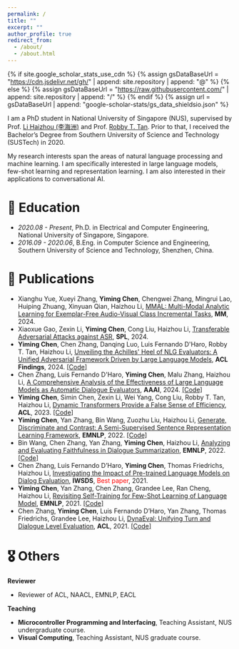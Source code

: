 ```yaml
---
permalink: /
title: ""
excerpt: ""
author_profile: true
redirect_from: 
  - /about/
  - /about.html
---
```


{% if site.google_scholar_stats_use_cdn %}
{% assign gsDataBaseUrl = "https://cdn.jsdelivr.net/gh/" | append: site.repository | append: "@" %}
{% else %}
{% assign gsDataBaseUrl = "https://raw.githubusercontent.com/" | append: site.repository | append: "/" %}
{% endif %}
{% assign url = gsDataBaseUrl | append: "google-scholar-stats/gs_data_shieldsio.json" %}

<span class='anchor' id='about-me'></span>

I am a PhD student in National University of Singapore (NUS), supervised by Prof. [Li Haizhou (李海洲)](https://colips.org/~eleliha/) and Prof. [Robby T. Tan](https://tanrobby.github.io/). Prior to that, I received the Bachelor’s Degree from Southern University of Science and Technology (SUSTech) in 2020.

My research interests span the areas of natural language processing and machine learning. I am specifically interested in large language models, few-shot learning and representation learning. I am also interested in their applications to conversational AI.

<!-- Lorem ipsum dolor sit amet, consectetur adipiscing elit. Vivamus ornare aliquet ipsum, ac tempus justo dapibus sit amet. Suspendisse condimentum, libero vel tempus mattis, risus risus vulputate libero, elementum fermentum mi neque vel nisl. Maecenas facilisis maximus dignissim. Curabitur mattis vulputate dui, tincidunt varius libero luctus eu. Mauris mauris nulla, scelerisque eget massa id, tincidunt congue felis. Sed convallis tempor ipsum rhoncus viverra. Pellentesque nulla orci, accumsan volutpat fringilla vitae, maximus sit amet tortor. Aliquam ultricies odio ut volutpat scelerisque. Donec nisl nisl, porttitor vitae pharetra quis, fringilla sed mi. Fusce pretium dolor ut aliquam consequat. Cras volutpat, tellus accumsan mattis molestie, nisl lacus tempus massa, nec malesuada tortor leo vel quam. Aliquam vel ex consectetur, vehicula leo nec, efficitur eros. Donec convallis non urna quis feugiat. -->

<!-- My research interest includes neural machine translation and computer vision. I have published more than 100 papers at the top international AI conferences with total <a href='https://scholar.google.com/citations?user=DhtAFkwAAAAJ'>google scholar citations <strong><span id='total_cit'>260000+</span></strong></a> (You can also use google scholar badge <a href='https://scholar.google.com/citations?user=DhtAFkwAAAAJ'><img src="https://img.shields.io/endpoint?url={{ url | url_encode }}&logo=Google%20Scholar&labelColor=f6f6f6&color=9cf&style=flat&label=citations"></a>). -->

# 🏫 Education

- *2020.08 - Present*, Ph.D. in Electrical and Computer Engineering, National University of Singapore, Singapore.
- *2016.09 - 2020.06*, B.Eng. in Computer Science and Engineering, Southern University of Science and Technology, Shenzhen, China.

<!-- # 🔥 News
- *2022.02*: &nbsp;🎉🎉 Lorem ipsum dolor sit amet, consectetur adipiscing elit. Vivamus ornare aliquet ipsum, ac tempus justo dapibus sit amet. 
- *2022.02*: &nbsp;🎉🎉 Lorem ipsum dolor sit amet, consectetur adipiscing elit. Vivamus ornare aliquet ipsum, ac tempus justo dapibus sit amet. 
 -->
# 📝 Publications
- Xianghu Yue, Xueyi Zhang, **Yiming Chen**, Chengwei Zhang, Mingrui Lao, Huiping Zhuang, Xinyuan Qian, Haizhou Li, [MMAL: Multi-Modal Analytic Learning for Exemplar-Free Audio-Visual Class Incremental Tasks](https://openreview.net/forum?id=zGoCaP7NyR), **MM**, 2024.
- Xiaoxue Gao, Zexin Li, **Yiming Chen**, Cong Liu, Haizhou Li, [Transferable Adversarial Attacks against ASR](https://ieeexplore.ieee.org/document/10637681), **SPL**, 2024.
- **Yiming Chen**, Chen Zhang, Danqing Luo, Luis Fernando D'Haro, Robby T. Tan, Haizhou Li, [Unveiling the Achilles' Heel of NLG Evaluators: A Unified Adversarial Framework Driven by Large Language Models](https://arxiv.org/abs/2405.14646), **ACL Findings**, 2024. [[Code]](https://github.com/MatthewCYM/AdvEval)
- Chen Zhang, Luis Fernando D'Haro, **Yiming Chen**, Malu Zhang, Haizhou Li, [A Comprehensive Analysis of the Effectiveness of Large Language Models as Automatic Dialogue Evaluators](https://arxiv.org/abs/2312.15407), **AAAI**, 2024. [[Code]](https://github.com/e0397123/comp-analysis)
- **Yiming Chen**, Simin Chen, Zexin Li, Wei Yang, Cong Liu, Robby T. Tan, Haizhou Li, [Dynamic Transformers Provide a False Sense of Efficiency](https://aclanthology.org/2023.acl-long.395/), **ACL**, 2023. [[Code]](https://github.com/MatthewCYM/SAME)
- **Yiming Chen**, Yan Zhang, Bin Wang, Zuozhu Liu, Haizhou Li, [Generate, Discriminate and Contrast: A Semi-Supervised Sentence Representation Learning Framework](https://aclanthology.org/2022.emnlp-main.558/), **EMNLP**, 2022. [[Code]](https://github.com/MatthewCYM/GenSE)
- Bin Wang, Chen Zhang, Yan Zhang, **Yiming Chen**, Haizhou Li, [Analyzing and Evaluating Faithfulness in Dialogue Summarization](https://aclanthology.org/2022.emnlp-main.325/), **EMNLP**, 2022. [[Code]](https://github.com/BinWang28/FacEval)
- Chen Zhang, Luis Fernando D’Haro, **Yiming Chen**, Thomas Friedrichs, Haizhou Li, [Investigating the Impact of Pre-trained Language Models on Dialog Evaluation](https://arxiv.org/abs/2110.01895), **IWSDS**, <font color="red">Best paper</font>, 2021.
- **Yiming Chen**, Yan Zhang, Chen Zhang, Grandee Lee, Ran Cheng, Haizhou Li, [Revisiting Self-Training for Few-Shot Learning of Language Model](https://aclanthology.org/2021.emnlp-main.718/), **EMNLP**, 2021. [[Code]](https://github.com/MatthewCYM/SFLM)
- Chen Zhang, **Yiming Chen**, Luis Fernando D’Haro, Yan Zhang, Thomas Friedrichs, Grandee Lee, Haizhou Li, [DynaEval: Unifying Turn and Dialogue Level Evaluation](https://aclanthology.org/2021.acl-long.441/), **ACL**, 2021. [[Code]](https://github.com/e0397123/DynaEval)

# 🎖 Others

**Reviewer**

- Reviewer of ACL, NAACL, EMNLP, EACL

**Teaching**

- **Microcontroller Programming and Interfacing**, Teaching Assistant, NUS undergraduate course.
- **Visual Computing**, Teaching Assistant, NUS graduate course.

<!-- <div class='paper-box'><div class='paper-box-image'><div><div class="badge">CVPR 2016</div><img src='images/500x300.png' alt="sym" width="100%"></div></div>
<div class='paper-box-text' markdown="1">

[Deep Residual Learning for Image Recognition](https://openaccess.thecvf.com/content_cvpr_2016/papers/He_Deep_Residual_Learning_CVPR_2016_paper.pdf)

**Kaiming He**, Xiangyu Zhang, Shaoqing Ren, Jian Sun

[**Project**](https://scholar.google.com/citations?view_op=view_citation&hl=zh-CN&user=DhtAFkwAAAAJ&citation_for_view=DhtAFkwAAAAJ:ALROH1vI_8AC) <strong><span class='show_paper_citations' data='DhtAFkwAAAAJ:ALROH1vI_8AC'></span></strong>
- Lorem ipsum dolor sit amet, consectetur adipiscing elit. Vivamus ornare aliquet ipsum, ac tempus justo dapibus sit amet. 
</div>
</div>

- [Lorem ipsum dolor sit amet, consectetur adipiscing elit. Vivamus ornare aliquet ipsum, ac tempus justo dapibus sit amet](https://github.com), A, B, C, **CVPR 2020** -->

<!-- # 🎖 Honors and Awards
- *2021.10* Lorem ipsum dolor sit amet, consectetur adipiscing elit. Vivamus ornare aliquet ipsum, ac tempus justo dapibus sit amet. 
- *2021.09* Lorem ipsum dolor sit amet, consectetur adipiscing elit. Vivamus ornare aliquet ipsum, ac tempus justo dapibus sit amet. 

# 💬 Invited Talks
- *2021.06*, Lorem ipsum dolor sit amet, consectetur adipiscing elit. Vivamus ornare aliquet ipsum, ac tempus justo dapibus sit amet. 
- *2021.03*, Lorem ipsum dolor sit amet, consectetur adipiscing elit. Vivamus ornare aliquet ipsum, ac tempus justo dapibus sit amet.  \| [\[video\]](https://github.com/)

# 💻 Internships
- *2019.05 - 2020.02*, [Lorem](https://github.com/), China. -->
